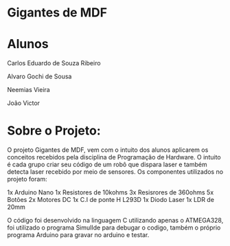 # Gigantes de MDF

# Alunos

Carlos Eduardo de Souza Ribeiro

Alvaro Gochi de Sousa 

Neemias Vieira

João Victor

# Sobre o Projeto:

O projeto Gigantes de MDF, vem com o intuito dos alunos aplicarem os conceitos recebidos pela disciplina de Programação de Hardware. O intuito é cada grupo criar seu código de um robô que dispara laser e também detecta laser recebido por meio de sensores. Os componentes utilizados no projeto foram:

1x Arduino Nano
1x Resistores de 10kohms
3x Resisrores de 360ohms
5x Botões
2x Motores DC
1x C.I de ponte H L293D
1x Diodo Laser
1x LDR de 20mm

O código foi desenvolvido na linguagem C utilizando apenas o ATMEGA328, foi utilizado o programa SimulIde para debugar o codigo, também o próprio programa Arduino para gravar no arduino e testar.

